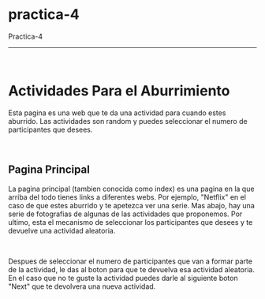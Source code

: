 # practica-4
Practica-4
<hr/> <br>
<h1>Actividades Para el Aburrimiento</h1>
<p>Esta pagina es una web que te da una actividad para cuando estes aburrido. Las actividades son random y puedes seleccionar el numero de participantes que desees. </p>

<br><h2>Pagina Principal </h2>

<p>La pagina principal (tambien conocida como index) es una pagina en la que arriba del todo tienes links a diferentes webs. Por ejemplo, "Netflix" en el caso de que estes aburrido y te apetezca ver una serie. Mas abajo, hay una serie de fotografias de algunas de las actividades que proponemos. Por ultimo, esta el mecanismo de seleccionar los participantes que desees y te devuelve una actividad aleatoria.   </p>

<br>
<p>Despues de seleccionar el numero de participantes que van a formar parte de la actividad, le das al boton para que te devuelva esa actividad aleatoria. En el caso que no te guste la actividad puedes darle al siguiente boton "Next" que te devolvera una nueva actividad.  </p>